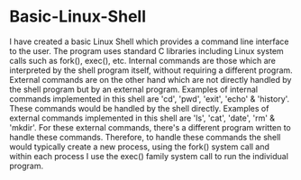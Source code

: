 # Basic-Linux-Shell
I have created a basic Linux Shell which provides a command line interface to the user. The program uses standard C libraries including Linux system calls such as fork(), exec(), etc. Internal commands are those which are interpreted by the shell program itself, without requiring a different program. External commands are on the other hand which are not directly handled by the shell program but by an external program.
Examples of internal commands implemented in this shell are 'cd', 'pwd', 'exit', 'echo' & 'history'. These commands would be handled by the shell directly.
Examples of external commands implemented in this shell are 'ls', 'cat', 'date', 'rm' & 'mkdir'. For these external commands, there's a different program written to handle these commands. Therefore, to handle these commands the shell would typically create a new process, using the fork() system call and within each process I use the exec() family system call to run the individual program.
